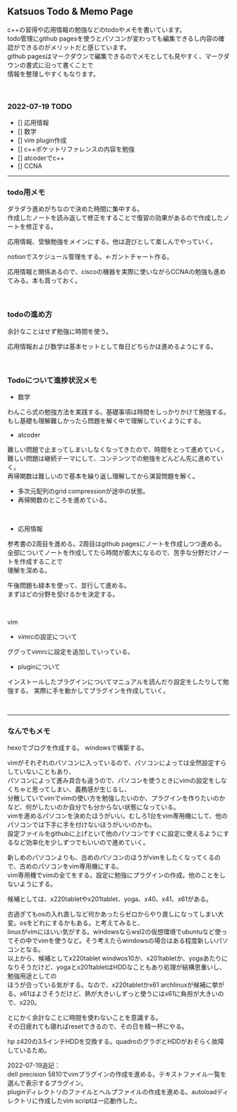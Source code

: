 ## Katsuos Todo & Memo Page

c++の習得や応用情報の勉強などのtodoやメモを書いています。  
todo管理にgithub pagesを使うとパソコンが変わっても編集できるし内容の確認ができるのがメリットだと感じています。  
github pagesはマークダウンで編集できるのでメモとしても見やすく、マークダウンの書式に沿って書くことで  
情報を整理しやすくもなります。  

<br />

### 2022-07-19 TODO

- [] 応用情報
- [] 数学
- [] vim plugin作成
- [] c++ポケットリファレンスの内容を勉強
- [] atcoderでc++
- [] CCNA

***

### todo用メモ

ダラダラ進めがちなので決めた時間に集中する。  
作成したノートを読み返して修正をすることで復習の効果があるので作成したノートを修正する。

応用情報、受験勉強をメインにする。他は遊びとして楽しんでやっていく。  

notionでスケジュール管理をする。←ガントチャート作る。

応用情報と関係あるので、ciscoの機器を実際に使いながらCCNAの勉強も進めてみる。本も買っておく。

<br />

### todoの進め方
 
余計なことはせず勉強に時間を使う。 

応用情報および数学は基本セットとして毎日どちらかは進めるようにする。  

<br />

### Todoについて進捗状況メモ

- 数学

わんこら式の勉強方法を実践する。基礎事項は時間をしっかりかけて勉強する。  
もし基礎も理解難しかったら問題を解く中で理解していくようにする。

- atcoder

難しい問題で止まってしまいしなくなってきたので、時間をとって進めていく。  
難しい問題は継続テーマにして、コンテンツでの勉強をどんどん先に進めていく。  
再帰関数は難しいので基本を繰り返し理解してから演習問題を解く。

- 多次元配列のgrid compressionが途中の状態。
- 再帰関数のところを進めている。

<br />

- 応用情報

参考書の2周目を進める。2周目はgithub pagesにノートを作成しつつ進める。  
全部についてノートを作成してたら時間が膨大になるので、苦手な分野だけノートを作成することで  
理解を深める。

午後問題も緑本を使って、並行して進める。  
まずはどの分野を受けるかを決定する。

<br />

vim

- vimrcの設定について
  
ググってvimrcに設定を追加していっている。
        
- pluginについて

インストールしたプラグインについてマニュアルを読んだり設定をしたりして勉強する。
実際に手を動かしてプラグインを作成していく。

<br />

***

### なんでもメモ

hexoでブログを作成する。
windowsで構築する。

vimがそれぞれのパソコンに入っているので、パソコンによっては全然設定すらしていないこともあり、  
パソコンによって進み具合も違うので、パソコンを使うときにvimの設定をしなくちゃと思ってしまい、義務感が生じるし、  
分散していてvimでvimの使い方を勉強したいのか、プラグインを作りたいのかなど、何がしたいのか自分でも分からない状態になっている。  
vimを進めるパソコンを決めたほうがいい。むしろ1台をvim専用機にして、他のパソコンでは下手に手を付けないほうがいいのかも。  
設定ファイルをgithubに上げといて他のパソコンですぐに設定に使えるようにするなど効率化を少しずつでもいいので進めていく。

新しめのパソコンよりも、古めのパソコンのほうがvimをしたくなってくるので、古めのパソコンをvim専用機にする。  
vim専用機でvimの全てをする。設定に勉強にプラグインの作成。他のことをしないようにする。

候補としては、x220tabletやx201tablet、yoga、x40、x41、x61がある。

古過ぎてもosの入れ直しなど何かあったらゼロからやり直しになってしまい大変。osをどれにするかもある。と考えてみると、  
linuxがvimにはいい気がする。windowsならwsl2の仮想環境でubuntuなど使ってその中でvimを使うなど。そう考えたらwindowsの場合はある程度新しいパソコンとなる。  
以上から、候補としてx220tablet windwos10か、x201tabletか、yogaあたりになりそうだけど、yogaとx201tabletはHDDなこともあり処理が結構思重いし、勉強用途としての  
ほうが合っている気がする。なので、x220tabletかx61 archlinuxが候補に挙がる。x61はよさそうだけど、熱が大きいしずっと使うにはx61に負担が大きいので、x220。

とにかく余計なことに時間を使わないことを意識する。  
その日疲れても寝ればresetできるので、その日を精一杯にやる。

hp z420の3.5インチHDDを交換する。quadroのグラボとHDDがおそらく故障しているため。

2022-07-19追記：  
dell precision 5810でvimプラグインの作成を進める。テキストファイル一覧を選んで表示するプラグイン。  
pluginディレクトリのファイルとヘルプファイルの作成を進める。autoloadディレクトリに作成したvim scriptは一応動作した。
